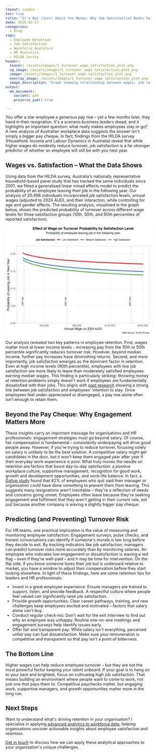 ```yaml
---
layout: single
toc: true
title: "It's Not (Just) About the Money: Why Job Satisfaction Beats Salary in Employee Retention"
date: 2025-03-17
categories:
  - Blog
tags:
  - Employee Retention
  - Job Satisfaction
  - Workforce Analytics
  - HR Analytics
  - HILDA Survey
header:
  teaser: /assets/images/1_turnover_wage_satisfaction_plot.png
  og_image: /assets/images/1_turnover_wage_satisfaction_plot.png
  image: /assets/images/1_turnover_wage_satisfaction_plot.png
  overlay_image: /assets/images/1_turnover_wage_satisfaction_plot.png
  image_description: "Graph showing relationship between wages, job satisfaction, and turnover probability"
output: 
  md_document:
    variant: gfm
    preserve_yaml: true
    
---
```



<style>
  body {
    font-size: 0.8em; /* Adjust font size just for this page */
  }
</style>

You offer a star employee a generous pay rise – yet a few months later, they hand in their resignation. It's a scenario business leaders dread, and it highlights an important question: what really makes employees stay or go? A new analysis of Australian workplace data suggests the answer isn't simply a bigger pay cheque. In fact, findings from the HILDA survey (Household, Income and Labour Dynamics in Australia) reveal that while higher wages do modestly reduce turnover, job satisfaction is a far stronger predictor of whether an employee will still be with you next year.

## Wages vs. Satisfaction – What the Data Shows

Using data from the HILDA survey, Australia's nationally representative household-based panel study that has tracked the same individuals since 2001, we fitted a generalised linear mixed effects model to predict the probability of an employee leaving their job in the following year. Our analysis of 20,496 individuals incorporated job satisfaction levels, annual wages (adjusted to 2024 AUD), and their interaction, while controlling for age and gender effects. The resulting analysis, visualised in the graph below, shows the predicted probability of turnover across different wage levels for three satisfaction groups (10th, 50th, and 90th percentiles of reported satisfaction).

![](/assets/images/1_turnover_wage_satisfaction_plot.png)

Our analysis revealed two key patterns in employee retention. First, wages matter most at lower income levels - increasing pay from the 10th to 50th percentile significantly reduces turnover risk. However, beyond median income, further pay increases have diminishing returns. Second, and more importantly, job satisfaction emerges as the dominant factor in retention. Even at high income levels (90th percentile), employees with low job satisfaction are more likely to leave than moderately satisfied employees earning median wages. This finding is particularly striking: throwing money at retention problems simply doesn't work if employees are fundamentally dissatisfied with their jobs. This aligns with [past research](https://doi.org/10.1037/apl0000103) showing a strong link between job satisfaction and employees' intention to stay​. Once employees feel under-appreciated or disengaged, a pay rise alone often isn't enough to retain them.

## Beyond the Pay Cheque: Why Engagement Matters More

These insights carry an important message for organisations and HR professionals: engagement strategies must go beyond salary. Of course, fair compensation is fundamental – consistently underpaying will drive good people away. However, if you're trying to reduce turnover, focusing solely on salary is unlikely to be the best solution. A competitive salary might get candidates in the door, but it won't keep them engaged year after year if their everyday work experience is poor. What truly moves the needle on retention are factors that boost day-to-day satisfaction: a positive workplace culture, supportive management, recognition for good work, growth and development opportunities, and work-life balance. In fact, a [Gallup study](https://www.gallup.com/workplace/646538/employee-turnover-preventable-often-ignored.aspx) found that 42% of employees who quit said their manager or organisation could have done something to prevent them from leaving​. This suggests many resignations aren't inevitable – they're a reflection of needs and concerns going unmet. Employees often leave because they're seeking engagement and fulfilment that they aren't getting in their current role, not just because another company is waving a slightly bigger pay cheque.

## Predicting (and Preventing) Turnover Risk

For HR teams, one practical implication is the value of measuring and monitoring employee satisfaction. Engagement surveys, pulse checks, and honest conversations can identify if someone's morale is low long before they decide to exit. By tracking indicators like job satisfaction, managers can predict turnover risks more accurately than by monitoring salaries. An employee who indicates low engagement or dissatisfaction is waving a red flag – even if they're well-paid – and it may be time for intervention. On the flip side, if you know someone loves their job but is underpaid relative to market, you have a window to adjust their compensation before they start looking elsewhere. In light of these findings, here are some retention tips for leaders and HR professionals:

* Invest in a great employee experience: Ensure managers are trained to support, listen, and provide feedback. A respectful culture where people feel valued can significantly raise job satisfaction.
* Provide growth opportunities: Clear career pathways, training, and new challenges keep employees excited and motivated – factors that salary alone can't buy.
* Conduct regular check-ins: Don't wait for the exit interview to find out why an employee was unhappy. Routine one-on-one meetings and engagement surveys help identify issues early.
* Offer fair and transparent pay: While salary isn't everything, perceived unfair pay can fuel dissatisfaction. Make sure your remuneration is competitive and transparent so that pay isn't a point of bitterness.

## The Bottom Line

Higher wages can help reduce employee turnover – but they are not the most powerful factor keeping your talent onboard. If your goal is to hang on to your best and brightest, focus on cultivating high job satisfaction. That means building an environment where people want to come to work, not just one that pays them to. Competitive paychecks matter, but engaging work, supportive managers, and growth opportunities matter more in the long run.

## Next Steps

Want to understand what's driving retention in your organisation? I specialise in applying [advanced analytics to workforce data](/consulting), helping organisations uncover actionable insights about employee satisfaction and retention. 

[Get in touch](mailto:t.ballard@uq.edu.au) to discuss how we can apply these analytical approaches to your organisation's unique challenges.




